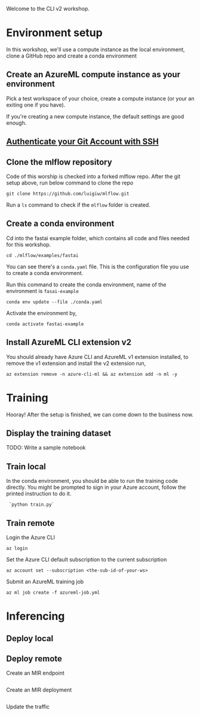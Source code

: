 Welcome to the CLI v2 workshop.


# Environment setup

In this workshop, we'll use a compute instance as the local environment, clone a GitHub repo and create a conda environment

## Create an AzureML compute instance as your environment

Pick a test workspace of your choice, create a compute instance (or your an exiting one if you have).

If you're creating a new compute instance, the default settings are good enough.

## [Authenticate your Git Account with SSH](https://docs.microsoft.com/en-us/azure/machine-learning/concept-train-model-git-integration#authenticate-your-git-account-with-ssh)


## Clone the mlflow repository

Code of this worship is checked into a forked mlflow repo. After the git setup above, run below command to clone the repo

```
git clone https://github.com/luigiw/mlflow.git
```

Run a `ls` command to check if the `mlflow` folder is created.

## Create a conda environment

Cd into the fastai example folder, which contains all code and files needed for this workshop.

```
cd ./mlflow/examples/fastai
```

You can see there's a `conda.yaml` file. This is the configuration file you use to create a conda environment.

Run this command to create the conda environment, name of the environment is `fasai-example`
```
conda env update --file ./conda.yaml
```
Activate the environment by,

```
conda activate fastai-example
```


## Install AzureML CLI extension v2

You should already have Azure CLI and AzureML v1 extension installed, to remove the v1 extension and install the v2 extension run,

```
az extension remove -n azure-cli-ml && az extension add -n ml -y
```

# Training

Hooray! After the setup is finished, we can come down to the business now.

## Display the training dataset

TODO: Write a sample notebook

## Train local

In the conda environment, you should be able to run the training code directly. You might be prompted to sign in your Azure account, follow the printed instruction to do it.

```
 `python train.py`
```

## Train remote

Login the Azure CLI

```
az login
```

Set the Azure CLI default subscription to the current subscription
```
az account set --subscription <the-sub-id-of-your-ws>
```

Submit an AzureML training job
```
az ml job create -f azureml-job.yml
```


# Inferencing

## Deploy local

## Deploy remote

Create an MIR endpoint

```
```

Create an MIR deployment

```
```

Update the traffic